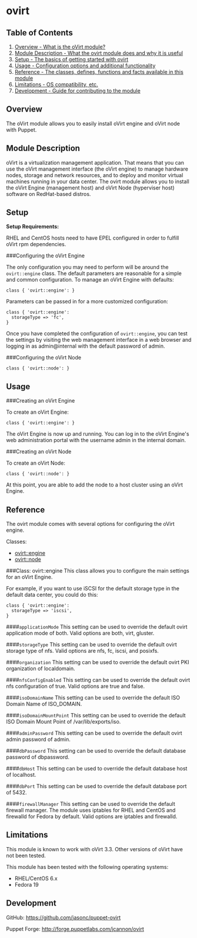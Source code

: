 ovirt
=====

Table of Contents
-----------------

1. [Overview - What is the oVirt module?](#overview)
2. [Module Description - What the ovirt module does and why it is useful](#module-description)
3. [Setup - The basics of getting started with ovirt](#setup)
4. [Usage - Configuration options and additional functionality](#usage)
5. [Reference - The classes, defines, functions and facts available in this module](#reference)
6. [Limitations - OS compatibility, etc.](#limitations)
7. [Development - Guide for contributing to the module](#development)


Overview
--------

The oVirt module allows you to easily install oVirt engine and oVirt node with Puppet.


Module Description
-------------------

oVirt is a virtualization management application. That means that you can use the oVirt management interface (the oVirt engine) to manage hardware nodes, storage and network resources, and to deploy and monitor virtual machines running in your data center.  The ovirt module allows you to install the oVirt Engine (management host) and oVirt Node (hyperviser host) software on RedHat-based distros.


Setup
-----

**Setup Requirements:**

RHEL and CentOS hosts need to have EPEL configured in order to fulfill oVirt rpm dependencies.

###Configuring the oVirt Engine

The only configuration you may need to perform will be around the `ovirt::engine` class.  The default parameters are reasonable for a simple and common configuration. To manage an oVirt Engine with defaults:

    class { 'ovirt::engine': }

Parameters can be passed in for a more customized configuration:

    class { 'ovirt::engine':
      storageType => 'fc',
    }

Once you have completed the configuration of `ovirt::engine`, you can test the settings by visiting the web management interface in a web browser and logging in as admin@internal with the default password of admin.

###Configuring the oVirt Node

    class { 'ovirt::node': }


Usage
-----

###Creating an oVirt Engine

To create an oVirt Engine:

    class { 'ovirt::engine': }

The oVirt Engine is now up and running. You can log in to the oVirt Engine's web administration portal with the username admin in the internal domain.


###Creating an oVirt Node

To create an oVirt Node:

    class { 'ovirt::node': }

At this point, you are able to add the node to a host cluster using an oVirt Engine.


Reference
---------

The ovirt module comes with several options for configuring the oVirt engine.

Classes:

* [ovirt::engine](#class-ovirtengine)
* [ovirt::node](#class-ovirtnode)


###Class: ovirt::engine
This class allows you to configure the main settings for an oVirt Engine.

For example, if you want to use iSCSI for the default storage type in the default data center, you could do this:

    class { 'ovirt::engine':
      storageType => 'iscsi',
    }

####`applicationMode`
This setting can be used to override the default ovirt application mode of both.  Valid options are both, virt, gluster.

####`storageType`
This setting can be used to override the default ovirt storage type of nfs.  Valid options are nfs, fc, iscsi, and posixfs.

####`organization`
This setting can be used to override the default ovirt PKI organization of localdomain.

####`nfsConfigEnabled`
This setting can be used to override the default ovirt nfs configuration of true.  Valid options are true and false.

####`isoDomainName`
This setting can be used to override the default ISO Domain Name of ISO_DOMAIN.

####`isoDomainMountPoint`
This setting can be used to override the default ISO Domain Mount Point of /var/lib/exports/iso.

####`adminPassword`
This setting can be used to override the default ovirt admin password of admin.

####`dbPassword`
This setting can be used to override the default database password of dbpassword.

####`dbHost`
This setting can be used to override the default database host of localhost.

####`dbPort`
This setting can be used to override the default database port of 5432.

####`firewallManager`
This setting can be used to override the default firewall manager.  The module uses iptables for RHEL and CentOS and firewalld for Fedora by default.  Valid options are iptables and firewalld.


Limitations
------------

This module is known to work with oVirt 3.3.  Other versions of oVirt have not been tested.

This module has been tested with the following operating systems:

* RHEL/CentOS 6.x
* Fedora 19


Development
------------

GitHub: <https://github.com/jasonc/puppet-ovirt>

Puppet Forge: <http://forge.puppetlabs.com/jcannon/ovirt>

